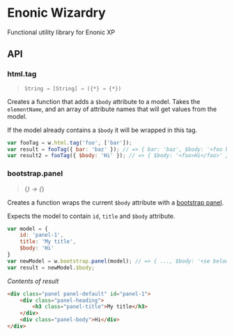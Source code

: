 # Enonic Wizardry

Functional utility library for Enonic XP

## API

### html.tag

> `String → [String] → ({*} → {*})`

Creates a function that adds a `$body` attribute to a model. Takes the `elementName`, and an array of attribute names that will get values from the model.

If the model already contains a `$body` it will be wrapped in this tag.

```javascript
var fooTag = w.html.tag('foo', ['bar']);
var result = fooTag({ bar: 'baz' }); // => { bar: 'baz', $body: '<foo bar="baz" />' }
var result2 = fooTag({ $body: 'Hi' }); // => { $body: '<foo>Hi</foo>' }
```

### bootstrap.panel

 > {*} → {*}

Creates a function wraps the current `$body` attribute with a [bootstrap panel](http://getbootstrap.com/components/#panels).

Expects the model to contain `id`, `title` and `$body` attribute.

```javascript
var model = {
    id: 'panel-1',
    title: 'My title',
    $body: 'Hi'
}
var newModel = w.bootstrap.panel(model); // => { ..., $body: '<se below>' }
var result = newModel.$body;
```

*Contents of result*

```html
<div class="panel panel-default" id="panel-1">
    <div class="panel-heading">
        <h3 class="panel-title">My title</h3>
    </div>
    <div class="panel-body">Hi</div>
</div>
```